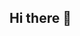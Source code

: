 ## Hi there 👋

<!--

SMG is an e-Commerce Development Agency. We help Shopify and Shopify+ businesses create, grow & optimize their online stores.
Our agency employs happy interesting people and the byproduct of that is happy and interesting customers. 
Every day we work with quirky founders, data-driven Marketers, and pixel-specific designers; what a dream come true 😂. 
No, but seriously, it's really exciting to see the companies that believed in us in 2017 grow into these amazing businesses.



